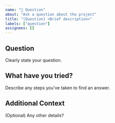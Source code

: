 ```yaml
---
name: "🔔 Question"
about: "Ask a question about the project"
title: "[Question] <Brief description>"
labels: ["question"]
assignees: []
---
```


## Question
Clearly state your question.

## What have you tried?
Describe any steps you've taken to find an answer.

## Additional Context
(Optional) Any other details?
